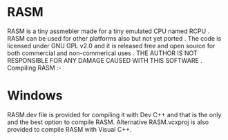 # RASM

RASM is a tiny assmebler made for a tiny emulated CPU named RCPU . RASM can be used for other platforms also but not yet ported .
The code is licensed under GNU GPL v2.0 and it is released free and open source for both commercial and non-commerical uses .
THE AUTHOR IS NOT RESPONSIBLE FOR ANY DAMAGE CAUSED WITH THIS SOFTWARE . Compiling RASM :-

Windows
=======
RASM.dev file is provided for compiling it with Dev C++ and that is the only and the best option to compile RASM.
Alternative RASM.vcxproj is also provided to compile RASM with Visual C++.
